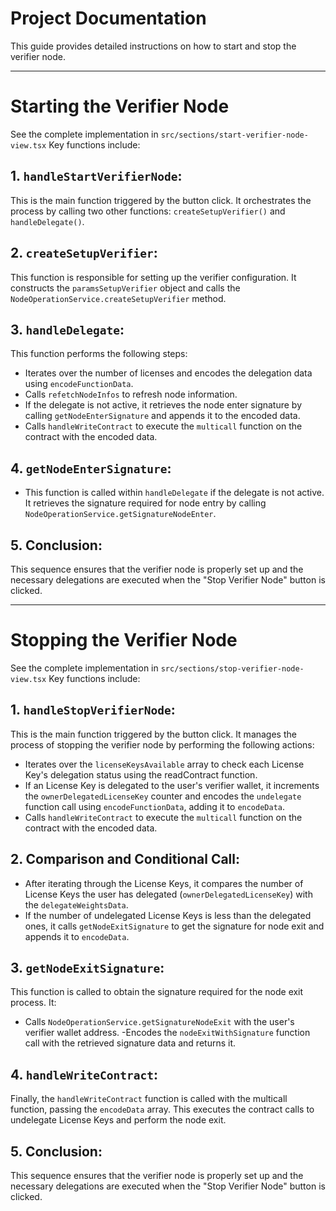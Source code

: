 # Project Documentation

This guide provides detailed instructions on how to start and stop the verifier node.

---

# Starting the Verifier Node
See the complete implementation in `src/sections/start-verifier-node-view.tsx`
Key functions include:

## 1. `handleStartVerifierNode`:
 This is the main function triggered by the button click. It orchestrates the process by calling two other functions: `createSetupVerifier()` and `handleDelegate()`.

## 2. `createSetupVerifier`: 
This function is responsible for setting up the verifier configuration. It constructs the `paramsSetupVerifier` object and calls the `NodeOperationService.createSetupVerifier` method.

## 3. `handleDelegate`: 
This function performs the following steps:
- Iterates over the number of licenses and encodes the delegation data using `encodeFunctionData`.
- Calls `refetchNodeInfos` to refresh node information.
- If the delegate is not active, it retrieves the node enter signature by calling `getNodeEnterSignature` and appends it to the encoded data.
- Calls `handleWriteContract` to execute the `multicall` function on the contract with the encoded data.

## 4. `getNodeEnterSignature`: 
- This function is called within `handleDelegate` if the delegate is not active. It retrieves the signature required for node entry by calling `NodeOperationService.getSignatureNodeEnter`.

## 5. Conclusion: 
This sequence ensures that the verifier node is properly set up and the necessary delegations are executed when the "Stop Verifier Node" button is clicked.

---

# Stopping the Verifier Node
See the complete implementation in `src/sections/stop-verifier-node-view.tsx`
Key functions include:

## 1. `handleStopVerifierNode`:
 This is the main function triggered by the button click.  It manages the process of stopping the verifier node by performing the following actions:
- Iterates over the `licenseKeysAvailable` array to check each License Key's delegation status using the readContract function.
- If an License Key is delegated to the user's verifier wallet, it increments the `ownerDelegatedLicenseKey` counter and encodes the `undelegate` function call using `encodeFunctionData`, adding it to `encodeData`.
- Calls `handleWriteContract` to execute the `multicall` function on the contract with the encoded data.

## 2. Comparison and Conditional Call: 
- After iterating through the License Keys, it compares the number of License Keys the user has delegated (`ownerDelegatedLicenseKey`) with the `delegateWeightsData`.
- If the number of undelegated License Keys is less than the delegated ones, it calls `getNodeExitSignature` to get the signature for node exit and appends it to `encodeData`.

## 3. `getNodeExitSignature`: 
This function is called to obtain the signature required for the node exit process. It:
- Calls `NodeOperationService.getSignatureNodeExit` with the user's verifier wallet address.
-Encodes the `nodeExitWithSignature` function call with the retrieved signature data and returns it.

## 4. `handleWriteContract`:
Finally, the `handleWriteContract` function is called with the multicall function, passing the `encodeData` array. This executes the contract calls to undelegate License Keys and perform the node exit.

## 5. Conclusion: 
This sequence ensures that the verifier node is properly set up and the necessary delegations are executed when the "Stop Verifier Node" button is clicked.
